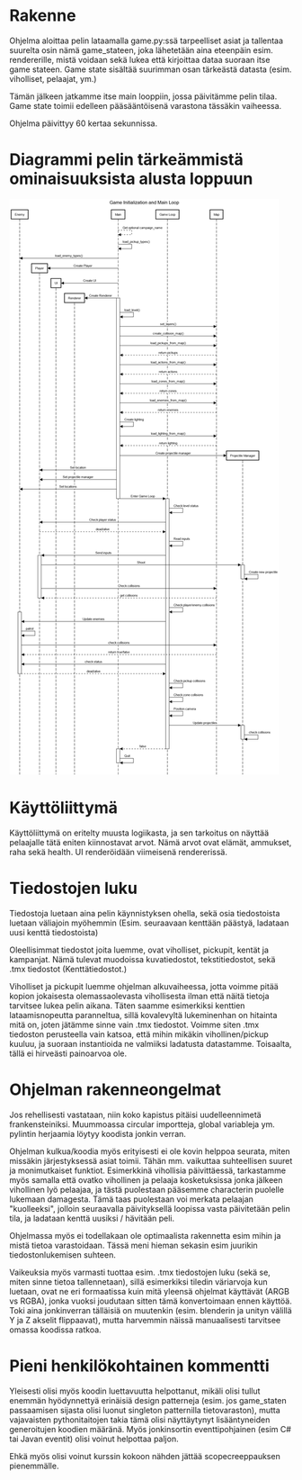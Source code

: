 # Rakenne

Ohjelma aloittaa pelin lataamalla game.py:ssä tarpeelliset asiat ja tallentaa suurelta osin nämä game_stateen, joka lähetetään aina eteenpäin esim. rendererille, mistä voidaan sekä lukea että kirjoittaa dataa suoraan itse game stateen. Game state sisältää suurimman osan tärkeästä datasta (esim. viholliset, pelaajat, ym.)

Tämän jälkeen jatkamme itse main looppiin, jossa päivitämme pelin tilaa. Game state toimii edelleen pääsääntöisenä varastona tässäkin vaiheessa.

Ohjelma päivittyy 60 kertaa sekunnissa.

# Diagrammi pelin tärkeämmistä ominaisuuksista alusta loppuun

![Sekvenssi](https://github.com/Janitus/Ohjelmistotekniikka/blob/main/Aarreluola/dokumentaatio/sequencediagram.png)


# Käyttöliittymä

Käyttöliittymä on eritelty muusta logiikasta, ja sen tarkoitus on näyttää pelaajalle tätä eniten kiinnostavat arvot. Nämä arvot ovat elämät, ammukset, raha sekä health. UI renderöidään viimeisenä rendererissä.


# Tiedostojen luku

Tiedostoja luetaan aina pelin käynnistyksen ohella, sekä osia tiedostoista luetaan väliajoin myöhemmin (Esim. seuraavaan kenttään päästyä, ladataan uusi kenttä tiedostoista)

Oleellisimmat tiedostot joita luemme, ovat viholliset, pickupit, kentät ja kampanjat. Nämä tulevat muodoissa kuvatiedostot, tekstitiedostot, sekä .tmx tiedostot (Kenttätiedostot.)

Viholliset ja pickupit luemme ohjelman alkuvaiheessa, jotta voimme pitää kopion jokaisesta olemassaolevasta vihollisesta ilman että näitä tietoja tarvitsee lukea pelin aikana. Täten saamme esimerkiksi kenttien lataamisnopeutta paranneltua, sillä kovalevyltä lukeminenhan on hitainta mitä on, joten jätämme sinne vain .tmx tiedostot. Voimme siten .tmx tiedoston perusteella vain katsoa, että mihin mikäkin vihollinen/pickup kuuluu, ja suoraan instantioida ne valmiiksi ladatusta datastamme. Toisaalta, tällä ei hirveästi painoarvoa ole.


# Ohjelman rakenneongelmat

Jos rehellisesti vastataan, niin koko kapistus pitäisi uudelleennimetä frankensteiniksi. Muummoassa circular importteja, global variableja ym. pylintin herjaamia löytyy koodista jonkin verran.

Ohjelman kulkua/koodia myös erityisesti ei ole kovin helppoa seurata, miten missäkin järjestyksessä asiat toimii. Tähän mm. vaikuttaa suhteellisen suuret ja monimutkaiset funktiot.
    Esimerkkinä vihollisia päivittäessä, tarkastamme myös samalla että ovatko vihollinen ja pelaaja kosketuksissa jonka jälkeen vihollinen lyö pelaajaa, ja tästä puolestaan pääsemme characterin puolelle lukemaan damagesta. Tämä taas puolestaan voi merkata pelaajan "kuolleeksi", jolloin seuraavalla päivityksellä loopissa vasta päivitetään pelin tila, ja ladataan kenttä uusiksi / hävitään peli.

Ohjelmassa myös ei todellakaan ole optimaalista rakennetta esim mihin ja mistä tietoa varastoidaan. Tässä meni hieman sekasin esim juurikin tiedostonlukemisen suhteen.

Vaikeuksia myös varmasti tuottaa esim. .tmx tiedostojen luku (sekä se, miten sinne tietoa tallennetaan), sillä esimerkiksi tiledin väriarvoja kun luetaan, ovat ne eri formaatissa kuin mitä yleensä ohjelmat käyttävät (ARGB vs RGBA), jonka vuoksi joudutaan sitten tämä konvertoimaan ennen käyttöä. Toki aina jonkinverran tälläisiä on muutenkin (esim. blenderin ja unityn välillä Y ja Z akselit flippaavat), mutta harvemmin näissä manuaalisesti tarvitsee omassa koodissa ratkoa.


# Pieni henkilökohtainen kommentti

Yleisesti olisi myös koodin luettavuutta helpottanut, mikäli olisi tullut enemmän hyödynnettyä erinäisiä design patterneja (esim. jos game_staten passaamisen sijasta olisi luonut singleton patternilla tietovaraston), mutta vajavaisten pythonitaitojen takia tämä olisi näyttäytynyt lisääntyneiden generoitujen koodien määränä. Myös jonkinsortin eventtipohjainen (esim C# tai Javan eventit) olisi voinut helpottaa paljon.

Ehkä myös olisi voinut kurssin kokoon nähden jättää scopecreeppauksen pienemmälle.